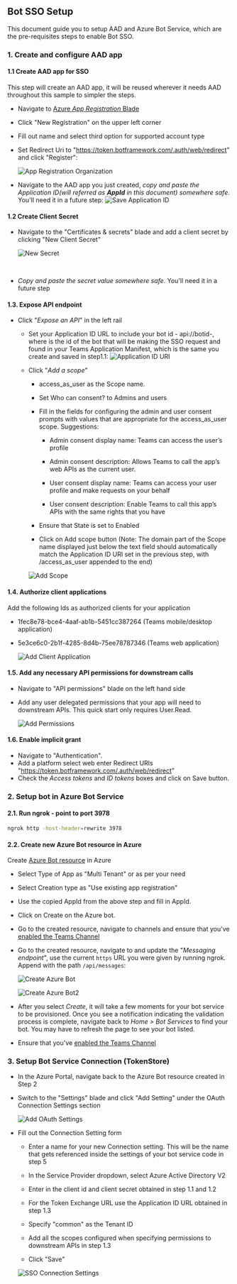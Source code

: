 ## Bot SSO Setup
This document guide you to setup AAD and Azure Bot Service, which are the pre-requisites steps to enable Bot SSO.

### 1. Create and configure AAD app

#### 1.1 Create AAD app for SSO

This step will create an AAD app, it will be reused wherever it needs AAD throughout this sample to simpler the steps.

- Navigate to [Azure _App Registration_ Blade](https://ms.portal.azure.com/#blade/Microsoft_AAD_RegisteredApps/ApplicationsListBlade)

- Click "New Registration" on the upper left corner

- Fill out name and select third option for supported account type 
- Set Redirect Uri to "https://token.botframework.com/.auth/web/redirect" and click "Register":

    ![App Registration Organization](https://raw.githubusercontent.com/OfficeDev/Microsoft-Teams-Samples/main/samples/bot-conversation-sso-quickstart/js/sso_media/AppRegistration.png)

- Navigate to the AAD app you just created, _copy and paste the Application ID(will referred as **AppId** in this document) somewhere safe_. You'll need it in a future step:
    ![Save Application ID](https://raw.githubusercontent.com/OfficeDev/Microsoft-Teams-Samples/main/samples/bot-conversation-sso-quickstart/js/sso_media/AppId.png)

#### 1.2 Create Client Secret

- Navigate to the "Certificates & secrets" blade and add a client secret by clicking "New Client Secret"

    ![New Secret](https://raw.githubusercontent.com/OfficeDev/Microsoft-Teams-Samples/main/samples/bot-conversation-sso-quickstart/js/sso_media/ClientSecret.png)
</br>

- _Copy and paste the secret value somewhere safe_. You'll need it in a future step

#### 1.3. Expose API endpoint

- Click "_Expose an API_" in the left rail

    - Set your Application ID URL to include your bot id - api://botid-<AppId>, where <AppId> is the id of the bot that will be making the SSO request and found in your Teams Application Manifest, which is the same you create and saved in step1.1:
    ![Application ID URI](https://raw.githubusercontent.com/OfficeDev/Microsoft-Teams-Samples/main/samples/bot-conversation-sso-quickstart/js/sso_media/AppIdUri.png)

    - Click "_Add a scope_"

        - access_as_user as the Scope name.

        - Set Who can consent? to Admins and users

        - Fill in the fields for configuring the admin and user consent prompts with values that are appropriate for the access_as_user scope. Suggestions:

            - Admin consent display name: Teams can access the user’s profile

            - Admin consent description: Allows Teams to call the app’s web APIs as the current user.

            - User consent display name: Teams can access your user profile and make requests on your behalf

            - User consent description: Enable Teams to call this app’s APIs with the same rights that you have

        - Ensure that State is set to Enabled

        - Click on Add scope button (Note: The domain part of the Scope name displayed just below the text field should automatically match the Application ID URI set in the previous step, with /access_as_user appended to the end)

        ![Add Scope](https://raw.githubusercontent.com/OfficeDev/Microsoft-Teams-Samples/main/samples/bot-conversation-sso-quickstart/js/sso_media/CreateScope.png)

#### 1.4. Authorize client applications

Add the following Ids as authorized clients for your application

- 1fec8e78-bce4-4aaf-ab1b-5451cc387264 (Teams mobile/desktop application)

- 5e3ce6c0-2b1f-4285-8d4b-75ee78787346 (Teams web application)

    ![Add Client Application](https://raw.githubusercontent.com/OfficeDev/Microsoft-Teams-Samples/main/samples/bot-conversation-sso-quickstart/js/sso_media/AddClient.png)

#### 1.5. Add any necessary API permissions for downstream calls

- Navigate to "API permissions" blade on the left hand side

- Add any user delegated permissions that your app will need to downstream APIs. This quick start only requires User.Read.

    ![Add Permissions](https://raw.githubusercontent.com/OfficeDev/Microsoft-Teams-Samples/main/samples/bot-conversation-sso-quickstart/js/sso_media/image013.png)

#### 1.6. Enable implicit grant

- Navigate to "Authentication".
- Add a platform select web enter Redirect URIs "https://token.botframework.com/.auth/web/redirect"
- Check the *Access tokens* and *ID tokens* boxes and click on Save button.

### 2. Setup bot in Azure Bot Service

#### 2.1. Run ngrok - point to port 3978

```bash
ngrok http -host-header=rewrite 3978
```

#### 2.2. Create new Azure Bot resource in Azure

Create [Azure Bot resource](https://docs.microsoft.com/en-us/azure/bot-service/bot-service-quickstart-registration) in Azure

- Select Type of App as "Multi Tenant" or as per your need
- Select Creation type as "Use existing app registration"
- Use the copied AppId from the above step and fill in AppId.
- Click on Create on the Azure bot.
- Go to the created resource, navigate to channels and ensure that you've [enabled the Teams Channel](https://docs.microsoft.com/en-us/azure/bot-service/channel-connect-teams?view=azure-bot-service-4.0)

- Go to the created resource, navigate to and update the "_Messaging endpoint_", use the current `https` URL you were given by running ngrok. Append with the path `/api/messages`:

    ![Create Azure Bot](https://raw.githubusercontent.com/OfficeDev/Microsoft-Teams-Samples/main/samples/bot-conversation-sso-quickstart/js/sso_media/CreateBot.png)

    ![Create Azure Bot2](https://raw.githubusercontent.com/OfficeDev/Microsoft-Teams-Samples/main/samples/bot-conversation-sso-quickstart/js/sso_media/CreateBot2.png)

- After you select *Create*, it will take a few moments for your bot service to be provisioned. Once you see a notification indicating the validation process is complete, navigate back to *Home > Bot Services* to find your bot. You may have to refresh the page to see your bot listed.
- Ensure that you've [enabled the Teams Channel](https://docs.microsoft.com/en-us/azure/bot-service/channel-connect-teams?view=azure-bot-service-4.0)

### 3. Setup Bot Service Connection (TokenStore)

- In the Azure Portal, navigate back to the Azure Bot resource created in Step 2
   
- Switch to the "Settings" blade and click "Add Setting" under the OAuth Connection Settings section

    ![Add OAuth Settings](https://raw.githubusercontent.com/OfficeDev/Microsoft-Teams-Samples/main/samples/bot-conversation-sso-quickstart/js/sso_media/AddOauth.png)

- Fill out the Connection Setting form

    - Enter a name for your new Connection setting. This will be the name that gets referenced inside the settings of your bot service code in step 5

    - In the Service Provider dropdown, select Azure Active Directory V2

    - Enter in the client id and client secret obtained in step 1.1 and 1.2

    - For the Token Exchange URL use the Application ID URL obtained in step 1.3

    - Specify "common" as the Tenant ID

    - Add all the scopes configured when specifying permissions to downstream APIs in step 1.3

    - Click "Save"

    ![SSO Connection Settings](https://raw.githubusercontent.com/OfficeDev/Microsoft-Teams-Samples/main/samples/bot-conversation-sso-quickstart/js/sso_media/image017.png)

